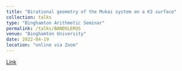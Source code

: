 ```yaml
---
title: "Birational geometry of the Mukai system on a K3 surface"
collection: talks
type: "Binghamton Arithmetic Seminar"
permalink: /talks/BANDOLEROS
venue: "Binghamton University"
date: 2022-04-19
location: "online via Zoom"
---
```


[Link](https://researchseminars.org/seminar/BinghamtonArithmeticSeminar)
